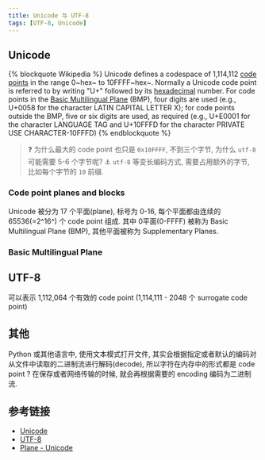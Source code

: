 ```yaml
---
title: Unicode 与 UTF-8
tags: [UTF-8, Unicode]
---
```


## Unicode

{% blockquote Wikipedia %}
Unicode defines a codespace of 1,114,112 [code points](https://en.wikipedia.org/wiki/Code_point) in the range 0~hex~ to 10FFFF~hex~. Normally a Unicode code point is referred to by writing "U+" followed by its [hexadecimal](https://en.wikipedia.org/wiki/Hexadecimal) number. For code points in the [Basic Multilingual Plane](https://en.wikipedia.org/wiki/Basic_Multilingual_Plane) (BMP), four digits are used (e.g., U+0058 for the character LATIN CAPITAL LETTER X); for code points outside the BMP, five or six digits are used, as required (e.g., U+E0001 for the character LANGUAGE TAG and U+10FFFD for the character PRIVATE USE CHARACTER-10FFFD)
{% endblockquote %}

> ​:question:​ 为什么最大的 code point 也只是 `0x10FFFF`, 不到三个字节, 为什么 `utf-8` 可能需要 5-6 个字节呢?
> ​:anchor: `utf-8` 等变长编码方式, 需要占用额外的字节, 比如每个字节的 `10` 前缀.

### Code point planes and blocks

Unicode 被分为 17 个平面(plane), 标号为 0-16,  每个平面都由连续的 65536(=2^16^) 个 code point 组成. 其中 0平面(0-FFFF) 被称为 Basic Multilingual Plane (BMP), 其他平面被称为 Supplementary Planes.

### Basic Multilingual Plane



## UTF-8

可以表示 1,112,064 个有效的 code point (1,114,111 -  2048 个 surrogate code point)



## 其他

Python 或其他语言中, 使用文本模式打开文件, 其实会根据指定或者默认的编码对从文件中读取的二进制流进行解码(decode), 所以字符在内存中的形式都是 code point ? 在保存或者网络传输的时候, 就会再根据需要的 encoding 编码为二进制流.


## 参考链接
- [Unicode](https://en.wikipedia.org/wiki/Unicode)
- [UTF-8](https://en.wikipedia.org/wiki/UTF-8)
- [Plane - Unicode](https://en.wikipedia.org/wiki/Plane_(Unicode))